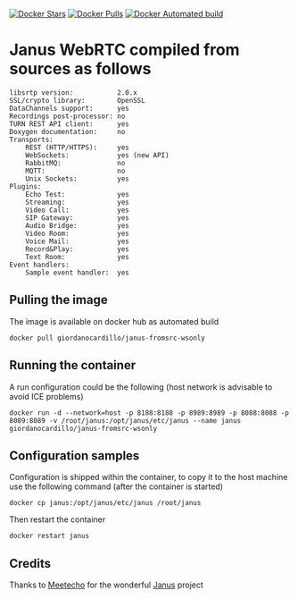 [![Docker Stars](https://img.shields.io/docker/stars/giordanocardillo/janus-fromsrc-wsonly.svg?style=flat-square)](https://hub.docker.com/r/giordanocardillo/janus-fromsrc-wsonly/) [![Docker Pulls](https://img.shields.io/docker/pulls/giordanocardillo/janus-fromsrc-wsonly.svg?style=flat-square)](https://hub.docker.com/r/giordanocardillo/janus-fromsrc-wsonly/) [![Docker Automated build](https://img.shields.io/docker/automated/giordanocardillo/janus-fromsrc-wsonly.svg?style=flat-square)](https://hub.docker.com/r/giordanocardillo/janus-fromsrc-wsonly/)

# Janus WebRTC compiled from sources as follows

```
libsrtp version:           2.0.x
SSL/crypto library:        OpenSSL
DataChannels support:      yes
Recordings post-processor: no
TURN REST API client:      yes
Doxygen documentation:     no
Transports:
    REST (HTTP/HTTPS):     yes
    WebSockets:            yes (new API)
    RabbitMQ:              no
    MQTT:                  no
    Unix Sockets:          yes
Plugins:
    Echo Test:             yes
    Streaming:             yes
    Video Call:            yes
    SIP Gateway:           yes
    Audio Bridge:          yes
    Video Room:            yes
    Voice Mail:            yes
    Record&Play:           yes
    Text Room:             yes
Event handlers:
    Sample event handler:  yes
```

## Pulling the image
The image is available on docker hub as automated build

```
docker pull giordanocardillo/janus-fromsrc-wsonly
```

## Running the container
A run configuration could be the following (host network is advisable to avoid ICE problems)

```
docker run -d --network=host -p 8188:8188 -p 8989:8989 -p 8088:8088 -p 8089:8089 -v /root/janus:/opt/janus/etc/janus --name janus giordanocardillo/janus-fromsrc-wsonly
```  

## Configuration samples
Configuration is shipped within the container, to copy it to the host machine use the following command (after the container is started)

```
docker cp janus:/opt/janus/etc/janus /root/janus
```

Then restart the container

```
docker restart janus
```

## Credits

Thanks to [Meetecho](http://www.meetecho.com/en/) for the wonderful [Janus](https://janus.conf.meetecho.com/) project
